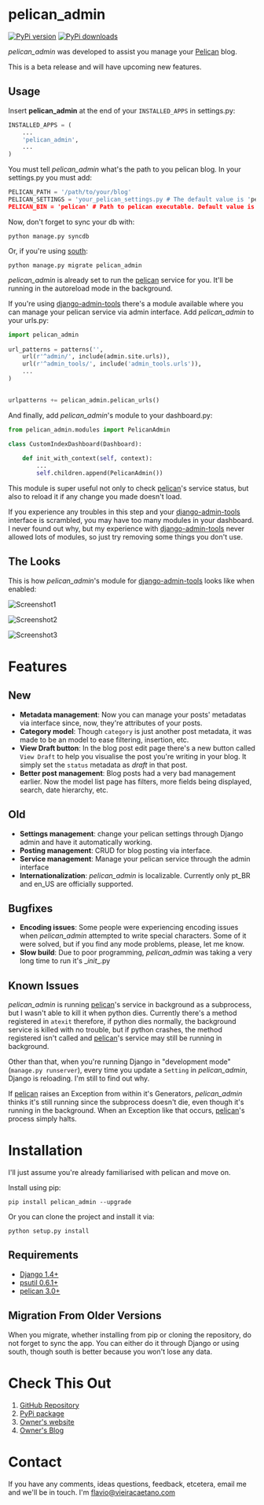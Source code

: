 pelican_admin
=============
[![PyPi version](https://img.shields.io/pypi/v/pelican_admin.svg)](https://crate.io/packages/pelican_admin/)
[![PyPi downloads](https://img.shields.io/pypi/dm/pelican_admin.svg)](https://crate.io/packages/pelican_admin/)

*pelican_admin* was developed to assist you manage your [Pelican] blog.

This is a beta release and will have upcoming new features.

Usage
-----

Insert **pelican_admin** at the end of your `INSTALLED_APPS` in settings.py:

``` python
INSTALLED_APPS = (
    ...
    'pelican_admin',
    ...
)
```
	
You must tell *pelican_admin* what's the path to you pelican blog. In your settings.py you must add:

``` python
PELICAN_PATH = '/path/to/your/blog'
PELICAN_SETTINGS = 'your_pelican_settings.py # The default value is 'pelicanconf.py'
PELICAN_BIN = 'pelican' # Path to pelican executable. Default value is '/usr/local/bin/pelican'
```
    
Now, don't forget to sync your db with:

	python manage.py syncdb
	
Or, if you're using [south](http://pypi.python.org/pypi/South/):

	python manage.py migrate pelican_admin

*pelican_admin* is already set to run the [pelican] service for you. It'll be running in the autoreload mode in the background.
	
If you're using [django-admin-tools] there's a module available where you can manage your pelican service via admin interface. Add *pelican_admin* to your urls.py:

``` python
import pelican_admin
	
url_patterns = patterns('',	
	url(r'^admin/', include(admin.site.urls)),
	url(r'^admin_tools/', include('admin_tools.urls')),
	...
)

	
urlpatterns += pelican_admin.pelican_urls()
```
	
And finally, add *pelican_admin*'s module to your dashboard.py:

``` python
from pelican_admin.modules import PelicanAdmin
	
class CustomIndexDashboard(Dashboard):

 	def init_with_context(self, context):
		...
        self.children.append(PelicanAdmin())
```
	        
This module is super useful not only to check [pelican]'s service status, but also to reload it if any change you made doesn't load.

If you experience any troubles in this step and your [django-admin-tools] interface is scrambled, you may have too many modules in your dashboard. I never found out why, but my experience with [django-admin-tools] never allowed lots of modules, so just try removing some things you don't use.
	        
The Looks
---------

This is how *pelican_admin*'s module for [django-admin-tools] looks like when enabled:

![Screenshot1](https://raw.github.com/fjcaetano/pelican_admin/master/ss1.png)

![Screenshot2](https://raw.github.com/fjcaetano/pelican_admin/master/ss2.png)

![Screenshot3](https://raw.github.com/fjcaetano/pelican_admin/master/ss3.png)

# Features

## New
- **Metadata management**: Now you can manage your posts' metadatas via interface since, now, they're attributes of your posts.
- **Category model**: Though `category` is just another post metadata, it was made to be an model to ease filtering, insertion, etc.
- **View Draft button**: In the blog post edit page there's a new button called `View Draft` to help you visualise the post you're writing in your blog. It simply set the `status` metadata as *draft* in that post.
- **Better post management**: Blog posts had a very bad management earlier. Now the model list page has filters, more fields being displayed, search, date hierarchy, etc.

## Old
- **Settings management**: change your pelican settings through Django admin and have it automatically working.
- **Posting management**: CRUD for blog posting via interface.
- **Service management**: Manage your pelican service through the admin interface
- **Internationalization**: *pelican_admin* is localizable. Currently only pt_BR and en_US are officially supported.

## Bugfixes
- **Encoding issues**: Some people were experiencing encoding issues when *pelican_admin* attempted to write special characters. Some of it were solved, but if you find any mode problems, please, let me know.
- **Slow build**: Due to poor programming, *pelican_admin* was taking a very long time to run it's \__init__.py

## Known Issues
*pelican_admin* is running [pelican]'s service in background as a subprocess, but I wasn't able to kill it when python dies. Currently there's a method registered in `atexit` therefore, if python dies normally, the background service is killed with no trouble, but if python crashes, the method registered isn't called and [pelican]'s service may still be running in background.

Other than that, when you're running Django in "development mode" (`manage.py runserver`), every time you update a `Setting` in *pelican_admin*, Django is reloading. I'm still to find out why.

If [pelican] raises an Exception from within it's Generators, *pelican_admin* thinks it's still running since the subprocess doesn't die, even though it's running in the background. When an Exception like that occurs, [pelican]'s process simply halts.

# Installation

I'll just assume you're already familiarised with pelican and move on.

Install using pip:

    pip install pelican_admin --upgrade
    
Or you can clone the project and install it via:

    python setup.py install

## Requirements

* [Django 1.4+](http://pypi.python.org/pypi/Django/1.4)
* [psutil 0.6.1+](http://code.google.com/p/psutil/)
* [pelican 3.0+](https://github.com/getpelican/pelican)
    
## Migration From Older Versions

When you migrate, whether installing from pip or cloning the repository, do not forget to sync the app. You can either do it through Django or using south, though south is better because you won't lose any data.

# Check This Out

1. [GitHub Repository](https://github.com/fjcaetano/pelican_admin)
2. [PyPi package](http://pypi.python.org/pypi/pelican_admin/0.3)
3. [Owner's website](http://flaviocaetano.com)
4. [Owner's Blog](http://blog.flaviocaetano.com)


Contact
==============
If you have any comments, ideas questions, feedback, etcetera, email me and we'll be in touch. I'm <flavio@vieiracaetano.com>

[django-admin-tools]: https://bitbucket.org/izi/django-admin-tools/wiki/Home
[pelican]: https://github.com/getpelican/pelican
